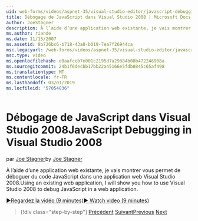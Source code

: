 ```yaml
---
uid: web-forms/videos/aspnet-35/visual-studio-editor/javascript-debugging-in-visual-studio-2008
title: Débogage de JavaScript dans Visual Studio 2008 | Microsoft Docs
author: JoeStagner
description: À l’aide d’une application web existante, je vais montrer vous permet de déboguer du code JavaScript dans une application web Visual Studio 2008.
ms.author: riande
ms.date: 11/15/2007
ms.assetid: 8b726bc6-b718-43a8-b019-7ea7f26944ca
msc.legacyurl: /web-forms/videos/aspnet-35/visual-studio-editor/javascript-debugging-in-visual-studio-2008
msc.type: video
ms.openlocfilehash: e0aafceb7e001c2195d7a29384b08b472246908a
ms.sourcegitcommit: 24b1f6decbb17bb22a45166e5fdb0845c65af498
ms.translationtype: MT
ms.contentlocale: fr-FR
ms.lasthandoff: 03/01/2019
ms.locfileid: "57054836"
---
```

<a name="javascript-debugging-in-visual-studio-2008"></a><span data-ttu-id="df93b-103">Débogage de JavaScript dans Visual Studio 2008</span><span class="sxs-lookup"><span data-stu-id="df93b-103">JavaScript Debugging in Visual Studio 2008</span></span>
====================
<span data-ttu-id="df93b-104">par [Joe Stagner](https://github.com/JoeStagner)</span><span class="sxs-lookup"><span data-stu-id="df93b-104">by [Joe Stagner](https://github.com/JoeStagner)</span></span>

<span data-ttu-id="df93b-105">À l’aide d’une application web existante, je vais montrer vous permet de déboguer du code JavaScript dans une application web Visual Studio 2008.</span><span class="sxs-lookup"><span data-stu-id="df93b-105">Using an existing web application, I will show you how to use Visual Studio 2008 to debug JavaScript in a web application.</span></span>

[<span data-ttu-id="df93b-106">&#9654;Regardez la vidéo (9 minutes)</span><span class="sxs-lookup"><span data-stu-id="df93b-106">&#9654; Watch video (9 minutes)</span></span>](https://channel9.msdn.com/Blogs/ASP-NET-Site-Videos/javascript-debugging-in-visual-studio-2008)

> [!div class="step-by-step"]
> <span data-ttu-id="df93b-107">[Précédent](javascript-intellisense-support-in-visual-studio-2008.md)
> [Suivant](multi-targeting-support-in-visual-studio-2008.md)</span><span class="sxs-lookup"><span data-stu-id="df93b-107">[Previous](javascript-intellisense-support-in-visual-studio-2008.md)
[Next](multi-targeting-support-in-visual-studio-2008.md)</span></span>
